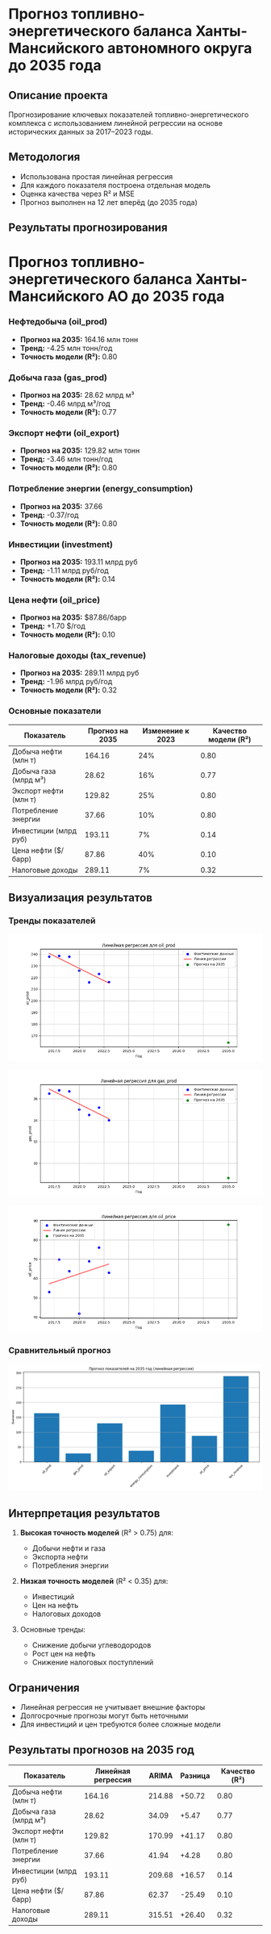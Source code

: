 # Прогноз топливно-энергетического баланса Ханты-Мансийского автономного округа до 2035 года

## Описание проекта
Прогнозирование ключевых показателей топливно-энергетического комплекса с использованием линейной регрессии на основе исторических данных за 2017–2023 годы.

## Методология
- Использована простая линейная регрессия 
- Для каждого показателя построена отдельная модель
- Оценка качества через R² и MSE
- Прогноз выполнен на 12 лет вперёд (до 2035 года)

## Результаты прогнозирования


# Прогноз топливно-энергетического баланса Ханты-Мансийского АО до 2035 года

### Нефтедобыча (oil_prod)
- **Прогноз на 2035:** 164.16 млн тонн
- **Тренд:** -4.25 млн тонн/год
- **Точность модели (R²):** 0.80

### Добыча газа (gas_prod)
- **Прогноз на 2035:** 28.62 млрд м³
- **Тренд:** -0.46 млрд м³/год
- **Точность модели (R²):** 0.77

### Экспорт нефти (oil_export)
- **Прогноз на 2035:** 129.82 млн тонн
- **Тренд:** -3.46 млн тонн/год
- **Точность модели (R²):** 0.80

### Потребление энергии (energy_consumption)
- **Прогноз на 2035:** 37.66
- **Тренд:** -0.37/год
- **Точность модели (R²):** 0.80

### Инвестиции (investment)
- **Прогноз на 2035:** 193.11 млрд руб
- **Тренд:** -1.11 млрд руб/год
- **Точность модели (R²):** 0.14

### Цена нефти (oil_price)
- **Прогноз на 2035:** $87.86/барр
- **Тренд:** +1.70 $/год
- **Точность модели (R²):** 0.10

### Налоговые доходы (tax_revenue)
- **Прогноз на 2035:** 289.11 млрд руб
- **Тренд:** -1.96 млрд руб/год
- **Точность модели (R²):** 0.32


### Основные показатели
| Показатель            | Прогноз на 2035 | Изменение к 2023 | Качество модели (R²) |
|-----------------------|----------------|------------------|----------------------|
| Добыча нефти (млн т)  | 164.16         | 24%              | 0.80                 |
| Добыча газа (млрд м³) | 28.62          | 16%              | 0.77                 |
| Экспорт нефти (млн т) | 129.82         | 25%              | 0.80                 |
| Потребление энергии   | 37.66          | 10%              | 0.80                 |
| Инвестиции (млрд руб) | 193.11         | 7%               | 0.14                 |
| Цена нефти ($/барр)   | 87.86          | 40%              | 0.10                 |
| Налоговые доходы      | 289.11         | 7%               | 0.32                 |

## Визуализация результатов

### Тренды показателей
![1](graphs/oilprodregression.png)  

![2](graphs/gas_prod_regression.png)  

![3](graphs/oil_price_regression.png)

### Сравнительный прогноз
![Все показатели на 2035 год](graphs/all_predictions.png)

## Интерпретация результатов
1. **Высокая точность моделей** (R² > 0.75) для:
   - Добычи нефти и газа
   - Экспорта нефти
   - Потребления энергии

2. **Низкая точность моделей** (R² < 0.35) для:
   - Инвестиций
   - Цен на нефть
   - Налоговых доходов

3. Основные тренды:
   - Снижение добычи углеводородов
   - Рост цен на нефть
   - Снижение налоговых поступлений

## Ограничения
- Линейная регрессия не учитывает внешние факторы
- Долгосрочные прогнозы могут быть неточными
- Для инвестиций и цен требуются более сложные модели

## Результаты прогнозов на 2035 год

| Показатель            | Линейная регрессия | ARIMA    | Разница | Качество (R²) |
|-----------------------|--------------------|----------|---------|---------------|
| Добыча нефти (млн т) | 164.16             | 214.88   | +50.72  | 0.80          |
| Добыча газа (млрд м³) | 28.62              | 34.09    | +5.47   | 0.77          |
| Экспорт нефти (млн т) | 129.82             | 170.99   | +41.17  | 0.80          |
| Потребление энергии   | 37.66              | 41.94    | +4.28   | 0.80          |
| Инвестиции (млрд руб) | 193.11             | 209.68   | +16.57  | 0.14          |
| Цена нефти ($/барр)   | 87.86              | 62.37    | -25.49  | 0.10          |
| Налоговые доходы      | 289.11             | 315.51   | +26.40  | 0.32          |
